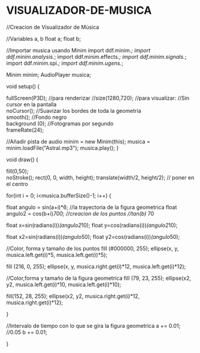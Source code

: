 # VISUALIZADOR-DE-MUSICA
//Creacion de Visualizador de Música

//Variables a, b
float a;
float b;
 
//Importar musica usando Minim 
import ddf.minim.*;
import ddf.minim.analysis.*;
import ddf.minim.effects.*;
import ddf.minim.signals.*;
import ddf.minim.spi.*;
import ddf.minim.ugens.*;

Minim minim;
AudioPlayer musica;

  void setup() {
    
fullScreen(P3D); //para renderizar
//size(1280,720); //para visualizar:
//Sin cursor en la pantalla   
noCursor();
//Suavizar los bordes de toda la geometría   
smooth();
//Fondo negro  
background (0);
//Fotogramas por segundo  
frameRate(24);

//Añadir pista de audio 
  minim = new Minim(this);
  musica = minim.loadFile("Astral.mp3"); 
  musica.play();
}

  void draw() {

fill(0,50);  
noStroke();
rect(0, 0, width, height);
translate(width/2, height/2); // poner en el centro

for(int i = 0; i<musica.bufferSize()-1; i++) {

 float angulo = sin(a+i)*6; //la trayectoria de la figura geometrica
 float angulo2 = cos(b+i)*700; //creacion de los puntos  //tan(b)* 70

 float x=sin(radians(i))*(angulo2*10); 
 float y=cos(radians(i))*(angulo2*10);

 float x2=sin(radians(i))*(angulo*50); 
 float y2=cos(radians(i))*(angulo*50);

//Color, forma y tamaño de los puntos
fill (#000000, 255); 
 ellipse(x, y, musica.left.get(i)*5, musica.left.get(i)*5);

fill (216, 0, 255);
 ellipse(x, y, musica.right.get(i)*12, musica.left.get(i)*12);

//Color,forma y tamaño de la figura geometrica
fill (79, 23, 255); 
 ellipse(x2, y2, musica.left.get(i)*10, musica.left.get(i)*10);

fill(152, 28, 255);
 ellipse(x2, y2, musica.right.get(i)*12, musica.right.get(i)*12);

}

//Intervalo de tiempo con lo que se gira la figura geometrica
a += 0.01; //0.05
b += 0.01;

  }
